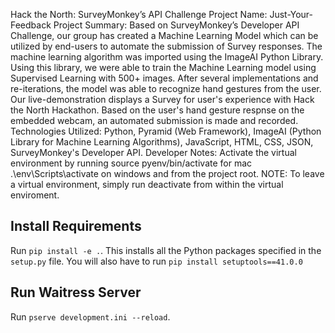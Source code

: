 Hack the North: SurveyMonkey’s API Challenge Project Name: Just-Your-Feedback
Project Summary: Based on SurveyMonkey’s Developer API Challenge, our group has created a Machine Learning Model which can be utilized by end-users to automate the submission of Survey responses. The machine learning algorithm was imported using the ImageAI Python Library. Using this library, we were able to train the Machine Learning model using Supervised Learning with 500+ images. After several implementations and re-iterations, the model was able to recognize hand gestures from the user. Our live-demonstration displays a Survey for user's experience with Hack the North Hackathon. Based on the user's hand gesture respnse on the embedded webcam, an automated submission is made and recorded.
Technologies Utilized: Python, Pyramid (Web Framework), ImageAI (Python Library for Machine Learning Algorithms), JavaScript, HTML, CSS, JSON, SurveyMonkey's Developer API.
Developer Notes: Activate the virtual environment by running source pyenv/bin/activate for mac .\env\Scripts\activate on windows and from the project root. NOTE: To leave a virtual environment, simply run deactivate from within the virtual enviroment.

## Install Requirements
Run `pip install -e .`. This installs all the Python packages specified in the `setup.py` file. You will also have to run `pip install setuptools==41.0.0` 

## Run Waitress Server
Run `pserve development.ini --reload`. 
